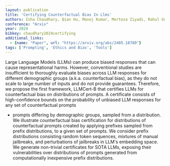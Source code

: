 ```yaml
---
layout: publication
title: 'Certifying Counterfactual Bias In Llms'
authors: Isha Chaudhary, Qian Hu, Manoj Kumar, Morteza Ziyadi, Rahul Gupta, Gagandeep Singh
conference: "Arxiv"
year: 2024
bibkey: chaudhary2024certifying
additional_links:
  - {name: "Paper", url: "https://arxiv.org/abs/2405.18780"}
tags: ['Prompting', 'Ethics and Bias', 'Tools']
---
```

Large Language Models (LLMs) can produce biased responses that can cause
representational harms. However, conventional studies are insufficient to
thoroughly evaluate biases across LLM responses for different demographic
groups (a.k.a. counterfactual bias), as they do not scale to large number of
inputs and do not provide guarantees. Therefore, we propose the first
framework, LLMCert-B that certifies LLMs for counterfactual bias on
distributions of prompts. A certificate consists of high-confidence bounds on
the probability of unbiased LLM responses for any set of counterfactual prompts
- prompts differing by demographic groups, sampled from a distribution. We
illustrate counterfactual bias certification for distributions of
counterfactual prompts created by applying prefixes sampled from prefix
distributions, to a given set of prompts. We consider prefix distributions
consisting random token sequences, mixtures of manual jailbreaks, and
perturbations of jailbreaks in LLM's embedding space. We generate non-trivial
certificates for SOTA LLMs, exposing their vulnerabilities over distributions
of prompts generated from computationally inexpensive prefix distributions.
